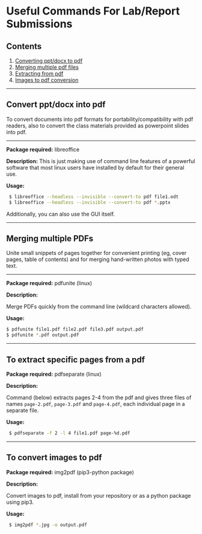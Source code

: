 # Useful Commands For Lab/Report Submissions

## Contents
1) [Converting ppt/docx to pdf](www.link1) 
2) [Merging multiple pdf files](www.link2)
3) [Extracting from pdf](www.link3)
4) [Images to pdf conversion](www.link4)

---

## Convert ppt/docx into pdf

To convert documents into pdf formats for portability/compatibility with pdf 
readers, also to convert the class materials provided as powerpoint slides into pdf.

---

**Package required:** libreoffice

**Description:** 
This is just making use of command line features of a powerful software that
most linux users have installed by default for their general use. 

**Usage:**

```bash
 $ libreoffice --headless --invisible --convert-to pdf file1.odt
 $ libreoffice --headless --invisible --convert-to pdf *.pptx
```

Additionally, you can also use the GUI itself.

---

## Merging multiple PDFs

Unite small snippets of pages together for convenient printing (eg, cover pages, 
table of contents) and for merging hand-written photos with typed text.
 
---

**Package required:** pdfunite (linux)

**Description:** 

Merge PDFs quickly from the command line (wildcard characters allowed).

**Usage:**

```bash
$ pdfunite file1.pdf file2.pdf file3.pdf output.pdf
$ pdfunite *.pdf output.pdf
```

---

## To extract specific pages from a pdf

**Package required:** pdfseparate (linux)

**Description:** 

Command (below) extracts pages 2-4 from the pdf and 
gives three files of names `page-2.pdf`, `page-3.pdf` and `page-4.pdf`, 
each individual page in a separate file.

**Usage:**

```bash
 $ pdfseparate -f 2 -l 4 file1.pdf page-%d.pdf
```

---

## To convert images to pdf

**Package required:** img2pdf (pip3-python package)

**Description:** 

Convert images to pdf, install from your repository or as a python package using pip3.

**Usage:**

```bash
 $ img2pdf *.jpg -o output.pdf
```



